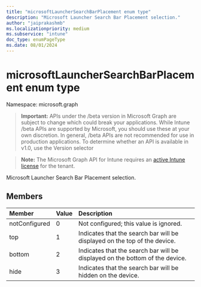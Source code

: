 ```yaml
---
title: "microsoftLauncherSearchBarPlacement enum type"
description: "Microsoft Launcher Search Bar Placement selection."
author: "jaiprakashmb"
ms.localizationpriority: medium
ms.subservice: "intune"
doc_type: enumPageType
ms.date: 08/01/2024
---
```


# microsoftLauncherSearchBarPlacement enum type

Namespace: microsoft.graph

> **Important:** APIs under the /beta version in Microsoft Graph are subject to change which could break your applications. While Intune /beta APIs are supported by Microsoft, you should use these at your own discretion. In general, /beta APIs are not recommended for use in production applications. To determine whether an API is available in v1.0, use the Version selector

> **Note:** The Microsoft Graph API for Intune requires an [active Intune license](https://go.microsoft.com/fwlink/?linkid=839381) for the tenant.

Microsoft Launcher Search Bar Placement selection.

## Members
|Member|Value|Description|
|:---|:---|:---|
|notConfigured|0|Not configured; this value is ignored.|
|top|1|Indicates that the search bar will be displayed on the top of the device.|
|bottom|2|Indicates that the search bar will be displayed on the bottom of the device.|
|hide|3|Indicates that the search bar will be hidden on the device.|
